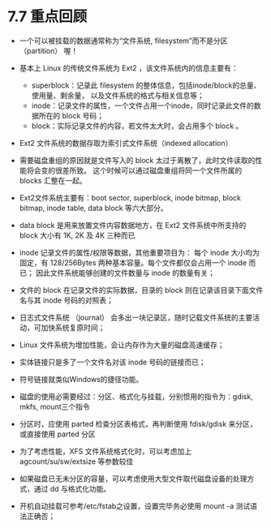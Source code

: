 # 7.7 重点回顾

-   一个可以被挂载的数据通常称为“文件系统, filesystem”而不是分区 （partition） 喔！

-   基本上 Linux 的传统文件系统为 Ext2 ，该文件系统内的信息主要有：

    -   superblock：记录此 filesystem 的整体信息，包括inode/block的总量、使用量、剩余量， 以及文件系统的格式与相关信息等；
    -   inode：记录文件的属性，一个文件占用一个inode，同时记录此文件的数据所在的 block 号码；
    -   block：实际记录文件的内容，若文件太大时，会占用多个 block 。

-   Ext2 文件系统的数据存取为索引式文件系统（indexed allocation）

-   需要磁盘重组的原因就是文件写入的 block 太过于离散了，此时文件读取的性能将会变的很差所致。 这个时候可以通过磁盘重组将同一个文件所属的 blocks 汇整在一起。

-   Ext2文件系统主要有：boot sector, superblock, inode bitmap, block bitmap, inode table, data block 等六大部分。

-   data block 是用来放置文件内容数据地方，在 Ext2 文件系统中所支持的 block 大小有 1K, 2K 及 4K 三种而已

-   inode 记录文件的属性/权限等数据，其他重要项目为： 每个 inode 大小均为固定，有 128/256Bytes 两种基本容量。每个文件都仅会占用一个 inode 而已； 因此文件系统能够创建的文件数量与 inode 的数量有关；

-   文件的 block 在记录文件的实际数据，目录的 block 则在记录该目录下面文件名与其 inode 号码的对照表；

-   日志式文件系统 （journal） 会多出一块记录区，随时记载文件系统的主要活动，可加快系统复原时间；

-   Linux 文件系统为增加性能，会让内存作为大量的磁盘高速缓存；

-   实体链接只是多了一个文件名对该 inode 号码的链接而已；

-   符号链接就类似Windows的捷径功能。

-   磁盘的使用必需要经过：分区、格式化与挂载，分别惯用的指令为：gdisk, mkfs, mount三个指令

-   分区时，应使用 parted 检查分区表格式，再判断使用 fdisk/gdisk 来分区，或直接使用 parted 分区

-   为了考虑性能，XFS 文件系统格式化时，可以考虑加上 agcount/su/sw/extsize 等参数较佳

-   如果磁盘已无未分区的容量，可以考虑使用大型文件取代磁盘设备的处理方式，通过 dd 与格式化功能。

-   开机自动挂载可参考/etc/fstab之设置，设置完毕务必使用 mount -a 测试语法正确否；